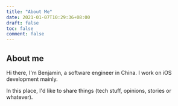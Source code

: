 ```yaml
---
title: "About Me"
date: 2021-01-07T10:29:36+08:00
draft: false
toc: false
comment: false
---
```


## About me

Hi there, I'm Benjamin, a software engineer in China. I work on iOS development mainly. 

In this place, I'd like to share things (tech stuff, opinions, stories or whatever).